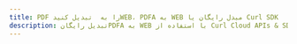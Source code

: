 ---title: PDF را به  تبدیل کنیدWEB، PDFA به WEB مبدل رایگان یا Curl SDKdescription: تبدیل رایگانPDFA به WEB با استفاده از Curl Cloud APIs & SDK همچنین اسناد PDF را در Cloud ایجاد، ویرایش و رندر کنید.---